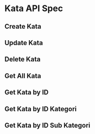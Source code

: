 # Kata API Spec

## Create Kata

## Update Kata 

## Delete Kata

## Get All Kata

## Get Kata by ID

## Get Kata by ID Kategori

## Get Kata by ID Sub Kategori
